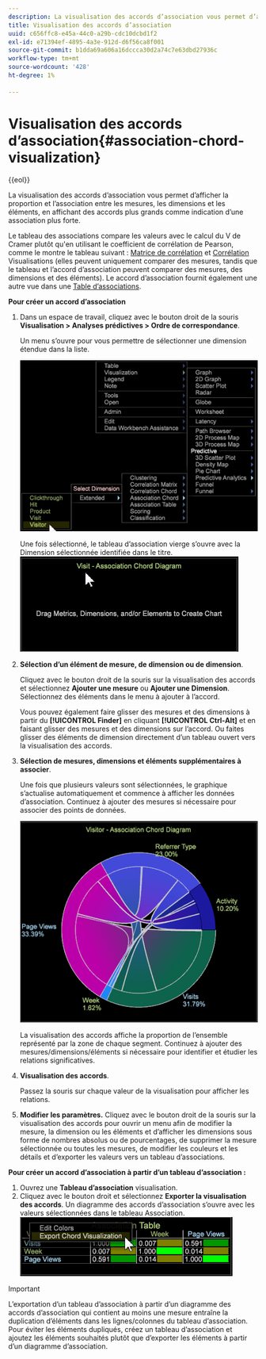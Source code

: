 ```yaml
---
description: La visualisation des accords d’association vous permet d’afficher la proportion et l’association entre les mesures, les dimensions et les éléments, en affichant des accords plus grands comme indication d’une association plus forte.
title: Visualisation des accords d’association
uuid: c656ffc8-e45a-44c0-a29b-cdc10dcbd1f2
exl-id: e71394ef-4895-4a3e-912d-d6f56ca8f001
source-git-commit: b1dda69a606a16dccca30d2a74c7e63dbd27936c
workflow-type: tm+mt
source-wordcount: '428'
ht-degree: 1%

---
```


# Visualisation des accords d’association{#association-chord-visualization}

{{eol}}

La visualisation des accords d’association vous permet d’afficher la proportion et l’association entre les mesures, les dimensions et les éléments, en affichant des accords plus grands comme indication d’une association plus forte.

Le tableau des associations compare les valeurs avec le calcul du V de Cramer plutôt qu&#39;en utilisant le coefficient de corrélation de Pearson, comme le montre le tableau suivant : [Matrice de corrélation](/help/home/c-get-started/c-analysis-vis/c-correlation-analysis/c-correlation-analysis.md) et [Corrélation](/help/home/c-get-started/c-analysis-vis/associations-visualization.md) Visualisations (elles peuvent uniquement comparer des mesures, tandis que le tableau et l’accord d’association peuvent comparer des mesures, des dimensions et des éléments). Le accord d’association fournit également une autre vue dans une [Table d’associations](../../../home/c-get-started/c-analysis-vis/associations-visualization.md#concept-9d937dda38174875b32095c6eaf22f2f).

**Pour créer un accord d’association**

1. Dans un espace de travail, cliquez avec le bouton droit de la souris **Visualisation > Analyses prédictives > Ordre de correspondance**.

   Un menu s’ouvre pour vous permettre de sélectionner une dimension étendue dans la liste.

   ![](assets/association_chord1.png)

   Une fois sélectionné, le tableau d’association vierge s’ouvre avec la Dimension sélectionnée identifiée dans le titre. ![](assets/association_chord2.png)

1. **Sélection d’un élément de mesure, de dimension ou de dimension**.

   Cliquez avec le bouton droit de la souris sur la visualisation des accords et sélectionnez **Ajouter une mesure** ou **Ajouter une Dimension**. Sélectionnez des éléments dans le menu à ajouter à l’accord.

   Vous pouvez également faire glisser des mesures et des dimensions à partir du **[!UICONTROL Finder]** en cliquant **[!UICONTROL Ctrl-Alt]** et en faisant glisser des mesures et des dimensions sur l’accord. Ou faites glisser des éléments de dimension directement d’un tableau ouvert vers la visualisation des accords.

1. **Sélection de mesures, dimensions et éléments supplémentaires à associer**.

   Une fois que plusieurs valeurs sont sélectionnées, le graphique s’actualise automatiquement et commence à afficher les données d’association. Continuez à ajouter des mesures si nécessaire pour associer des points de données.

   ![](assets/association_chord.png)

   La visualisation des accords affiche la proportion de l’ensemble représenté par la zone de chaque segment. Continuez à ajouter des mesures/dimensions/éléments si nécessaire pour identifier et étudier les relations significatives.

1. **Visualisation des accords**.

   Passez la souris sur chaque valeur de la visualisation pour afficher les relations.

1. **Modifier les paramètres.** Cliquez avec le bouton droit de la souris sur la visualisation des accords pour ouvrir un menu afin de modifier la mesure, la dimension ou les éléments et d’afficher les dimensions sous forme de nombres absolus ou de pourcentages, de supprimer la mesure sélectionnée ou toutes les mesures, de modifier les couleurs et les détails et d’exporter les valeurs vers un tableau d’associations.

**Pour créer un accord d’association à partir d’un tableau d’association :**

1. Ouvrez une **Tableau d’association** visualisation.
1. Cliquez avec le bouton droit et sélectionnez **Exporter la visualisation des accords**. Un diagramme des accords d’association s’ouvre avec les valeurs sélectionnées dans le tableau Association. ![](assets/association_table_to_chord.png)

>[!IMPORTANT]
>
>L’exportation d’un tableau d’association à partir d’un diagramme des accords d’association qui contient au moins une mesure entraîne la duplication d’éléments dans les lignes/colonnes du tableau d’association. Pour éviter les éléments dupliqués, créez un tableau d’association et ajoutez les éléments souhaités plutôt que d’exporter les éléments à partir d’un diagramme d’association.
